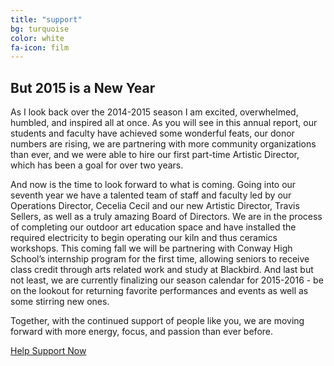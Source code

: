 ```yaml
---
title: "support"
bg: turquoise
color: white
fa-icon: film
---
```


## But 2015 is a New Year

<div class="first">
<p>As I look back over the 2014-2015 season I am excited, overwhelmed, humbled, and inspired all at once. As you will see in this annual report, our students and faculty have achieved some wonderful feats, our donor numbers are rising, we are partnering with more community organizations than ever, and we were able to hire our first part-time Artistic Director, which has been a goal for over two years.</p>

<p>And now is the time to look forward to what is coming. Going into our seventh year we have a talented team of staff and faculty led by our Operations Director, Cecelia Cecil and our new Artistic Director, Travis Sellers, as well as a truly amazing Board of Directors. We are in the process of completing our outdoor art education space and have installed the required electricity to begin operating our kiln and thus ceramics workshops. This coming fall we will be partnering with Conway High School’s internship program for the first time, allowing seniors to receive class credit through arts related work and study at Blackbird. And last but not least, we are currently finalizing our season calendar for 2015-2016 - be on the lookout for returning favorite performances and events as well as some stirring new ones. </p>

<p>Together, with the continued support of people like you, we are moving forward with more energy, focus, and passion than ever before. </p>
	<div class="next-button">
		<a href="https://www.paypal.com/us/cgi-bin/webscr?cmd=_flow&SESSION=YFbNODDfNQlNbxOLJG-tM_PVb9NGNwh9Ki2OWXl6SHUvvo9ecCeF8JXhfJm&dispatch=5885d80a13c0db1f8e263663d3faee8de6030e9239419d79c3f52f70a3ed57ec" class="btn btn-lg">Help Support Now   <i class="fa fa-chevron-circle-right"></i></a>
	</div>
</div>
<div class="second">
	<span class="fa-stack subtlecircle" id="heart" >
	  <i class="fa fa-circle fa-stack-2x text-white"></i>
	  <i class="fa fa-heart fa-stack-1x text-red heart beat"></i>
	</span>
</div>